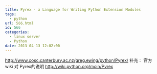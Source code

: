 ```yaml
---
title: Pyrex - a Language for Writing Python Extension Modules
tags:
  - python
url: 566.html
id: 566
categories:
  - linux server
  - Python
date: 2013-04-13 12:02:00
---
```


http://www.cosc.canterbury.ac.nz/greg.ewing/python/Pyrex/ 补充： 官方wiki 对 Pyrex的说明 http://wiki.python.org/moin/Pyrex